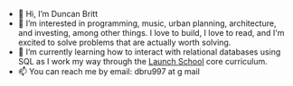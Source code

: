 - 👋 Hi, I’m Duncan Britt
- 👀 I’m interested in programming, music, urban planning, architecture, and investing, among other things. I love to build, I love to read, and I'm excited to solve problems that are actually worth solving.
- 🌱 I’m currently learning how to interact with relational databases using SQL as I work my way through the [Launch School](https://launchschool.com/) core curriculum.
- 📫 You can reach me by email: dbru997 at g mail

<!---
Duncan-Britt/Duncan-Britt is a ✨ special ✨ repository because its `README.md` (this file) appears on your GitHub profile.
You can click the Preview link to take a look at your changes.
--->
